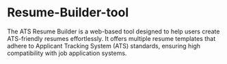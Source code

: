 # Resume-Builder-tool
The ATS Resume Builder is a web-based tool designed to help users create ATS-friendly resumes effortlessly. It offers multiple resume templates that adhere to Applicant Tracking System (ATS) standards, ensuring high compatibility with job application systems.
